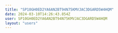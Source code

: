 ```yaml
---
title: "SP10GH0ED2YA6AN2BT94N75KMVJAC3DGARD5W4HQM"
date: 2024-03-10T14:26:43.854Z
user: SP10GH0ED2YA6AN2BT94N75KMVJAC3DGARD5W4HQM
layout: "users"
---
```

    